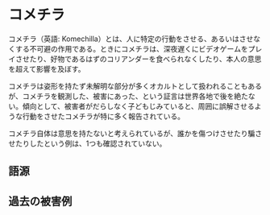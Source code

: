 # コメチラ

コメチラ（英語: Komechilla）とは、人に特定の行動をさせる、あるいはさせなくする不可避の作用である。ときにコメチラは、深夜遅くにビデオゲームをプレイさせたり、好物であるはずのコリアンダーを食べられなくしたり、本人の意思を超えて影響を及ぼす。

コメチラは姿形を持たず未解明な部分が多くオカルトとして扱われることもあるが、コメチラを観測した、被害にあった、という証言は世界各地で後を絶たない。傾向として、被害者がだらしなく子どもじみていると、周囲に誤解させるような行動をさせたコメチラが特に多く報告されている。

コメチラ自体は意思を持たないと考えられているが、誰かを傷つけさせたり騙させたりしたという例は、1つも確認されていない。

## 語源

## 過去の被害例
